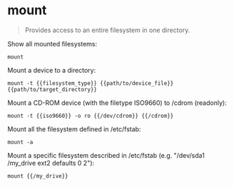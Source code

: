 mount
=====

> Provides access to an entire filesystem in one directory.

Show all mounted filesystems:

    mount

Mount a device to a directory:

    mount -t {{filesystem_type}} {{path/to/device_file}} {{path/to/target_directory}}

Mount a CD-ROM device (with the filetype ISO9660) to /cdrom (readonly):

    mount -t {{iso9660}} -o ro {{/dev/cdrom}} {{/cdrom}}

Mount all the filesystem defined in /etc/fstab:

    mount -a

Mount a specific filesystem described in /etc/fstab (e.g. "/dev/sda1 /my_drive ext2 defaults 0 2"):

    mount {{/my_drive}}

